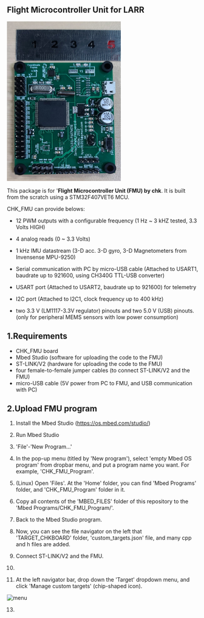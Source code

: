 ## Flight Microcontroller Unit for LARR

<p align = "left">
<img src= "https://github.com/ChanghyeonKim93/chk_fmu/blob/master/readme_imgs/chk_fmu_board.jpg" alt="CHK FMU board" width="300" height="420">
</p> 

This package is for '**Flight Microcontroller Unit (FMU) by chk**.
It is built from the scratch using a STM32F407VET6 MCU.

CHK_FMU can provide belows:

* 12 PWM outputs with a configurable frequency (1 Hz ~ 3 kHZ tested, 3.3 Volts HIGH)

* 4 analog reads (0 ~ 3.3 Volts)

* 1 kHz IMU datastream (3-D acc. 3-D gyro, 3-D Magnetometers from Invensense MPU-9250)

* Serial communication with PC by micro-USB cable (Attached to USART1, baudrate up to 921600, using CH340G TTL-USB converter)

* USART port (Attached to USART2, baudrate up to 921600) for telemetry

* I2C port (Attached to I2C1, clock frequency up to 400 kHz)

* two 3.3 V (LM1117-3.3V regulator) pinouts and two 5.0 V (USB) pinouts. (only for peripheral MEMS sensors with low power consumption)

1.Requirements
------
* CHK_FMU board
* Mbed Studio (software for uploading the code to the FMU)
* ST-LINK/V2 (hardware for uploading the code to the FMU)
* four female-to-female jumper cables (to connect ST-LINK/V2 and the FMU)
* micro-USB cable (5V power from PC to FMU, and USB communication with PC)

<!-- - `aa`: dfdf -->

2.Upload FMU program
------
  1) Install the Mbed Studio (https://os.mbed.com/studio/)

  2) Run Mbed Studio

  3) 'File'-'New Program...'

  4) In the pop-up menu (titled by 'New program'), select 'empty Mbed OS program' from dropbar menu, and put a program name you want. For example, 'CHK_FMU_Program'.
  
  5) (Linux) Open 'Files'. At the 'Home' folder, you can find 'Mbed Programs' folder, and 'CHK_FMU_Program' folder in it.
  
  6) Copy all contents of the 'MBED_FILES' folder of this repository to the 'Mbed Programs/CHK_FMU_Program/'.
  7) Back to the Mbed Studio program.
  8) Now, you can see the file navigator on the left that 'TARGET_CHKBOARD' folder, 'custom_targets.json' file, and many cpp and h files are added.

  9) Connect ST-LINK/V2 and the FMU. 
  10) 
  11) At the left navigator bar, drop down the 'Target' dropdown menu, and click 'Manage custom targets' (chip-shaped icon).


<p align = "left">
<img src= "https://github.com/ChanghyeonKim93/chk_fmu/blob/master/readme_imgs/usb_device.png" alt="menu" width="300" height="420">
</p> 

  13)  
